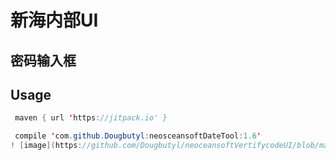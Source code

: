 # 新海内部UI
## 密码输入框
## Usage

``` Java
 maven { url 'https://jitpack.io' }
 ```
``` Java
 compile 'com.github.Dougbutyl:neosceansoftDateTool:1.6'
! [image](https://github.com/Dougbutyl/neoceansoftVertifycodeUI/blob/master/screen/device-2019-05-29-140949.png)
 

